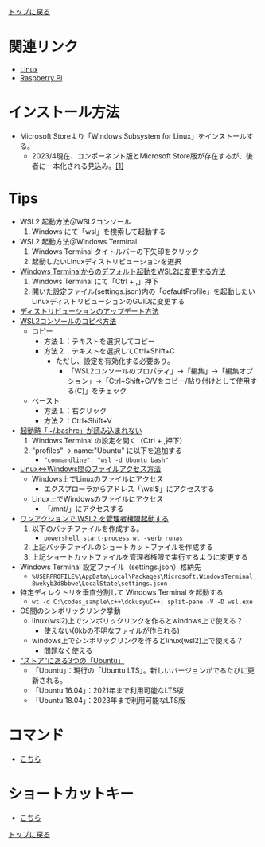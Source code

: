 [トップに戻る](../index.md)

# 関連リンク

- [Linux](../linux_sft/linux.md)
- [Raspberry Pi](../raspberrypi_sft/raspberrypi.md)

# インストール方法

- Microsoft Storeより「Windows Subsystem for Linux」をインストールする。
	- 2023/4現在、コンポーネント版とMicrosoft Store版が存在するが、後者に一本化される見込み。[[1]](https://ascii.jp/elem/000/004/120/4120511/)

# Tips

- WSL2 起動方法＠WSL2コンソール
	1. Windows にて「wsl」を検索して起動する
- WSL2 起動方法＠Windows Terminal
	1. Windows Terminal タイトルバーの下矢印をクリック
	1. 起動したいLinuxディストリビューションを選択
- [Windows Terminalからのデフォルト起動をWSL2に変更する方法](https://www.asobou.co.jp/blog/web/windows-terminal#3_Windows_TerminalWSL2)
	1. Windows Terminal にて「Ctrl + ,」押下
	1. 開いた設定ファイル(settings.json)内の「defaultProfile」を起動したいLinuxディストリビューションのGUIDに変更する
- [ディストリビューションのアップデート方法](https://qiita.com/matarillo/items/98d7452967987fe5d633)
- [WSL2コンソールのコピペ方法](https://qiita.com/kenji0x02/items/f77008985818583bf32b)
	- コピー
		- 方法１：テキストを選択してコピー
		- 方法２：テキストを選択してCtrl+Shift+C
			- ただし、設定を有効化する必要あり。
				- 「WSL2コンソールのプロパティ」->「編集」->「編集オプション」->「Ctrl+Shift+C/Vをコピー/貼り付けとして使用する(C)」をチェック
	- ペースト
		- 方法１：右クリック
		- 方法２：Ctrl+Shift+V
- [起動時「~/.bashrc」が読み込まれない](https://qiita.com/ozroro/items/0baac26be01ee5ab41d6)
	1. Windows Terminal の設定を開く（Ctrl + ,押下）
	1. "profiles" → name:"Ubuntu" に以下を追加する
		- `"commandline": "wsl -d Ubuntu bash"`
- [Linux⇔Windows間のファイルアクセス方法](https://qiita.com/Uchitaso/items/6e0a7859e87bb8bdb527)
	- Windows上でLinuxのファイルにアクセス
		- エクスプローラからアドレス「\\wsl$」にアクセスする
	- Linux上でWindowsのファイルにアクセス
		- 「/mnt/」にアクセスする
- [ワンアクションで WSL2 を管理者権限起動する](https://www.xenos.jp/~zen/blog2/index.php/2020/05/31/post-3944/)
	1. 以下のバッチファイルを作成する。
		- `powershell start-process wt -verb runas`
	1. 上記バッチファイルのショートカットファイルを作成する
	1. 上記ショートカットファイルを管理者権限で実行するように変更する
- Windows Terminal 設定ファイル（settings.json）格納先
	- `%USERPROFILE%\AppData\Local\Packages\Microsoft.WindowsTerminal_8wekyb3d8bbwe\LocalState\settings.json`
- 特定ディレクトリを垂直分割して Windows Terminal を起動する
	- `wt -d C:\codes_sample\c++\dokusyuC++; split-pane -V -D wsl.exe`
- OS間のシンボリックリンク挙動
	- linux(wsl2)上でシンボリックリンクを作るとwindows上で使える？
		- 使えない(0kbの不明なファイルが作られる)
	- windows上でシンボリックリンクを作るとlinux(wsl2)上で使える？
		- 問題なく使える
- [“ストア”にある3つの「Ubuntu」](https://forest.watch.impress.co.jp/docs/serial/yajiuma/1134055.html)
	- 「Ubuntu」：現行の「Ubuntu LTS」。新しいバージョンがでるたびに更新される。
	- 「Ubuntu 16.04」：2021年まで利用可能なLTS版
	- 「Ubuntu 18.04」：2023年まで利用可能なLTS版

# コマンド

- [こちら](../linux_sft/linux.md)

# ショートカットキー

- [こちら](../linux_sft/linux.md)

[トップに戻る](../index.md)
